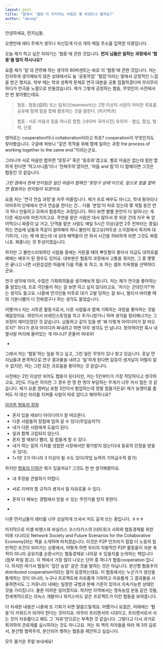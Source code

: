 ```yaml
---
layout: post
title: "일에서 '협동'이 차지하는 비중은 몇 퍼센트나 될까요?"
author: "akong"
---
```

안녕하세요, 먼지님들.

오랜만에 레터 주제가 생각나 자신있게 다섯 개의 메일 주소를 입력한 아콩입니다.

오늘 제가 하고 싶은 이야기는 '협동'에 관한 것입니다. 
**먼지 님들은 일하는 과정에서 '협동'을 많이 하시나요?** 

요즘 제가 '일'과 관련해 하는 생각의 90퍼센트는 바로 이 '협동'에 관한 것입니다. 저는 진지하게 생각해보지 않은 상태에서도 늘 '공동작업' '협업'이라는 말에서 긍정적인 느낌을 받곤 했지요. 학부 때는 학과 성폭력 문제로 연극 대본을 공통 집필하겠다며 무리무리 하다가 연극을 노잼으로 만들었습니다. 제가 그렇게 긍정하는 협동, 무엇인지 사전에서 한 번 찾아봤는데요.

> 협동 : 협동(協同) 또는 팀워크(teamwork)는 2명 이상의 사람이 어떠한 목표를 공유해 함께 힘을 합해 활동하는 것을 말한다. [위키백과] 

> 협동 : 서로 마음과 힘을 하나로 합함. [네이버 국어사전]
>          유의어 - 협심, 합심, 협력, 단결


영어로는 cooperation이나 collaboration이라고 하죠? cooperation이 무엇인지도 찾아봤습니다. 구글에 쳐보니 "같은 목적을 위해 함께 일하는 과정 the process of working together to the same end."이라는군요. 

그러니까 서로 마음만 합하면 '맞장구' 혹은 '동호회'겠고요. 별로 마음은 없는데 힘만 합하게 된다면 '먹고사니즘'이나 '전체주의'겠지만, '마음 and 힘'이 다 합해지면 그것은 협동인 것 같습니다. 

*그런 점에서 현재 먼지팀은 일단 마음이 합해진 '맞장구 상태'이므로, 앞으로 힘을 합하면 협동하는 먼지팀이 되겠어요.* 

요즘 저는 '연극 연습 과정'을 자주 떠올립니다. 제가 프로 배우도 아니고, 학내 동아리나 아마추어 단체에서 연극 연습을 한다는 건... 다들 '본업'이 따로 있는데 몇 개월 동안 연극 하나 만들려고 모여서 협동하는 과정입니다. 하다 보면 별별 분란이 다 일어나는 게 다른 세상사와 마찬가지고요. 주연을 맡은 사람은 대사 많아서 못 외운 건데 자꾸 욕 얻어먹으니 짜증이 날 거고, 단역을 맡은 사람도 매일 5시간 이상(공연 2주 전부터는 종일) 하는 연습에 남들과 똑같이 참여해야 하니 불만이 많고요(어두운 소극장에서 죽치며 대기하기), 나는 제 때 왔는데 내 상대 배역들이 안 와서 시간을 허비하게 되면 그것도 짜증나죠. 짜증나는 것 투성이였습니다. 

하지만 그 불만스러워하던 사람들 중에는 커튼콜 때의 뿌듯함이 좋아서 지금도 대학로를 헤매는 배우가 된 경우도 있어요. 대부분은 협동의 과정에서 고통을 겪지만, 그 중 몇몇은 끝나고 나면 시원섭섭한 마음에 다음 작품 또 하고, 또 하는 셀프 지옥행을 선택하더군요. 

연극 생각에 이어, 수많은 기획회의들을 생각해보게 됩니다. 저는 제가 연극을 좋아하는 줄 알았는데, 프로 극단들이 하는 걸 보면 하고 싶지 않더라고요. '저기는 군대인가?'하는 생각도 들고요. 나중에 연극인들 미투로 대거 고발 당하는 걸 보니, 멀리서 바라볼 때의 기분나쁨이 다 진짜였구나 하는 생각도 들었습니다.

어쨌거나 저는 서투른 활동가로서, 다른 사람들과 함께 기획하는 과정을 좋아하는 것을 깨달았어요. 여럿이서 브레인스토밍을 하고 주거니받거니 하며 생각을 정리해나가는 그 과정이 재미있었던 것 같습니다. 남들하고 같이 있을 땐 '왜 이렇게 아이디어가 잘 떠오르지?' 하다가 혼자 아이디어 짜내려고 하면 아무 생각도 안 납니다. 창의력이란 혹시 내 옆사람 머리에 들어있는 게 아니냐? 흔들어 꺼내자!

-

그래서 저는 '협동'하는 일을 하고 싶고, 그런 일은 무엇이 있나 찾고 있습니다. 훗날 먼지님들과 본격적으로 연구 결과물을 내려고 '일'하게 된다면 갈등이 생겨날지 어떨지 알 수 없지만, 저는 그런 모든 괴로움을 좋아하는 것 같습니다. 

사전에는 2인 이상만 되어도 협동이 된다지만, 저는 5인부터가 가장 적당하다고 생각하고요, 3인도 가능은 하지만 그 경우 한 명 한 명이 부담하는 무게가 너무 커서 힘든 것 같습니다. 제가 요즘 엠버님 포함 3인이서 협업하는데 정말 힘들거든요! 제가 농땡이를 좀 쳐도 저 대신 자리를 지켜줄 사람이 따로 없다고 해야하나요?

<u>아무튼 협동의 장점</u>

- 혼자 있을 때보다 아이디어가 잘 떠오른다.
- 다른 사람들의 장점에 업혀 갈 수 있다(무임승차?!)
- 내가 다른 사람에게 도움이 된다.
- 일과 함께 고립되지 않는다. 
- 혼자 할 때보다 빨리, 덜 힘들게 할 수 있다.
- 내가 하는 일의 가치를 냉엄한 시장에서만 평가받지 않는다(내 동료의 인정을 받을 수 있다).
- 1+1은 2가 아니라 3 이상이 될 수도 있다(작업 능력의 기하급수적 증가)



하지만 <u>협동의 단점</u>은 뭐가 있을까요? 그것도 한 번 생각해봤어요.

- 내 주장을 관철하기 어렵다.
- 서로 지켜야 할 규칙이 생겨서 덜 자유로울 수 있다. 
- 혼자 다 해보는 경험에서 얻을 수 있는 무언가를 얻지 못한다. 

-

다른 먼지님들이 레터를 너무 성실하게 쓰셔서 저도 길게 쓰는 중입니다. ㅎㅎㅎ

마지막으로 미셸 바웬스와 바실리스 코스타키스의 [네트워크 사회와 협동경제를 위한 미래 시나리오 Network Society and Future Scenarios for the Collaborative Economy]라는 책을 소개하며 마치겠습니다. 이것은 P2P 인프라가 점점 더 노동의 일반적인 조건이 되어가는 상황에서, 어떻게 하면 우리의 자발적인 P2P 활동들이 자본 축적이 아니라 공유지를 순환시키는 협동경제로 나아갈 수 있을지를 논의하는 책입니다(첨부 파일 참고). 이 책에서 가장 많이 나오는 단어 중 하나가 협동cooperation 입니다. 하지만 여기서 협동이 '집단 농장' 같은 것을 말하는 것은 아닙니다. 분산형 협동주의 distributed cooperatism이라는 말이 등장하는데요. 이 협동에서는 누군가가 생산을 통제하는 것이 아니라, 누구나 프로젝트에 자유롭게 기여하고 자유롭게 그 결과물을 사용하면서도 그 커뮤니티 내에는 일정한 규범과 분배 기준이 있어서 지속가능한 상태인 것을 가리킵니다. 물론 어려운 일이겠지요. 하지만 지역에서는 영속농업 운동 같은 것들, 전세계적으로는 리눅스 개발이나 위키스피드 같은 프로젝트가 이런 협동을 보여줍니다. 

더 자세한 내용은 나중에 또 기회가 되면 말씀드릴게요. 
어쨌거나 요점은, 미래에는 '협동'이 키워드가 되어야 한다는 것이지요. 아무리 프리랜서의 시대이고, 프리랜서로서 사는 것이 자유롭다고 해도 그 '자유'만으로는 부족한 것 같습니다. 
그렇다고 다시 과거로 회귀하여 관료제를 실시하자는 것도 아니고요.
저는 위 책의 저자들을 따라 제 3의 길로서, 분산형 협력주의, 분산되어 행하는 협동을 제안하고 싶습니다.


모두 즐거운 주말 보내세요!
